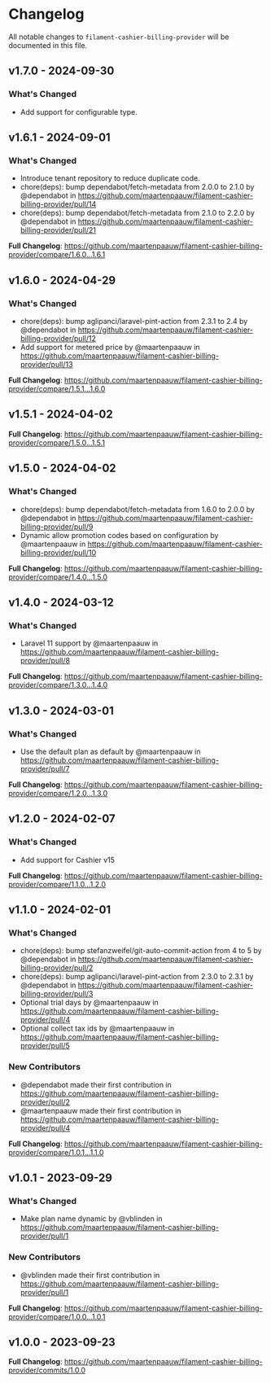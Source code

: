 # Changelog

All notable changes to `filament-cashier-billing-provider` will be documented in this file.

## v1.7.0 - 2024-09-30

### What's Changed

* Add support for configurable type.

## v1.6.1 - 2024-09-01

### What's Changed

* Introduce tenant repository to reduce duplicate code.
* chore(deps): bump dependabot/fetch-metadata from 2.0.0 to 2.1.0 by @dependabot in https://github.com/maartenpaauw/filament-cashier-billing-provider/pull/14
* chore(deps): bump dependabot/fetch-metadata from 2.1.0 to 2.2.0 by @dependabot in https://github.com/maartenpaauw/filament-cashier-billing-provider/pull/21

**Full Changelog**: https://github.com/maartenpaauw/filament-cashier-billing-provider/compare/1.6.0...1.6.1

## v1.6.0 - 2024-04-29

### What's Changed

* chore(deps): bump aglipanci/laravel-pint-action from 2.3.1 to 2.4 by @dependabot in https://github.com/maartenpaauw/filament-cashier-billing-provider/pull/12
* Add support for metered price by @maartenpaauw in https://github.com/maartenpaauw/filament-cashier-billing-provider/pull/13

**Full Changelog**: https://github.com/maartenpaauw/filament-cashier-billing-provider/compare/1.5.1...1.6.0

## v1.5.1 - 2024-04-02

**Full Changelog**: https://github.com/maartenpaauw/filament-cashier-billing-provider/compare/1.5.0...1.5.1

## v1.5.0 - 2024-04-02

### What's Changed

* chore(deps): bump dependabot/fetch-metadata from 1.6.0 to 2.0.0 by @dependabot in https://github.com/maartenpaauw/filament-cashier-billing-provider/pull/9
* Dynamic allow promotion codes based on configuration by @maartenpaauw in https://github.com/maartenpaauw/filament-cashier-billing-provider/pull/10

**Full Changelog**: https://github.com/maartenpaauw/filament-cashier-billing-provider/compare/1.4.0...1.5.0

## v1.4.0 - 2024-03-12

### What's Changed

* Laravel 11 support by @maartenpaauw in https://github.com/maartenpaauw/filament-cashier-billing-provider/pull/8

**Full Changelog**: https://github.com/maartenpaauw/filament-cashier-billing-provider/compare/1.3.0...1.4.0

## v1.3.0 - 2024-03-01

### What's Changed

* Use the default plan as default by @maartenpaauw in https://github.com/maartenpaauw/filament-cashier-billing-provider/pull/7

**Full Changelog**: https://github.com/maartenpaauw/filament-cashier-billing-provider/compare/1.2.0...1.3.0

## v1.2.0 - 2024-02-07

### What's Changed

* Add support for Cashier v15

**Full Changelog**: https://github.com/maartenpaauw/filament-cashier-billing-provider/compare/1.1.0...1.2.0

## v1.1.0 - 2024-02-01

### What's Changed

* chore(deps): bump stefanzweifel/git-auto-commit-action from 4 to 5 by @dependabot in https://github.com/maartenpaauw/filament-cashier-billing-provider/pull/2
* chore(deps): bump aglipanci/laravel-pint-action from 2.3.0 to 2.3.1 by @dependabot in https://github.com/maartenpaauw/filament-cashier-billing-provider/pull/3
* Optional trial days by @maartenpaauw in https://github.com/maartenpaauw/filament-cashier-billing-provider/pull/4
* Optional collect tax ids by @maartenpaauw in https://github.com/maartenpaauw/filament-cashier-billing-provider/pull/5

### New Contributors

* @dependabot made their first contribution in https://github.com/maartenpaauw/filament-cashier-billing-provider/pull/2
* @maartenpaauw made their first contribution in https://github.com/maartenpaauw/filament-cashier-billing-provider/pull/4

**Full Changelog**: https://github.com/maartenpaauw/filament-cashier-billing-provider/compare/1.0.1...1.1.0

## v1.0.1 - 2023-09-29

### What's Changed

- Make plan name dynamic by @vblinden in https://github.com/maartenpaauw/filament-cashier-billing-provider/pull/1

### New Contributors

- @vblinden made their first contribution in https://github.com/maartenpaauw/filament-cashier-billing-provider/pull/1

**Full Changelog**: https://github.com/maartenpaauw/filament-cashier-billing-provider/compare/1.0.0...1.0.1

## v1.0.0 - 2023-09-23

**Full Changelog**: https://github.com/maartenpaauw/filament-cashier-billing-provider/commits/1.0.0
